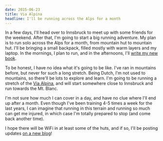 ```yaml
---
date: 2015-06-23
title: Via Alpina
headline: I'll be running across the Alps for a month
---
```



In a few days, I'll head over to Innsbruck to meet up with some friends for the weekend. After that, I'm going to start a big running adventure. My plan is to run solo across the Alps for a month, from mountain hut to mountain hut. I'll be bringing a small backpack, filled mostly with warm layers and my laptop. In the mornings, I plan to run, and in the afternoons, I'll [write my new book](http://www.objc.io/books/).

To be honest, I have no idea what it's going to be like. I've ran in mountains before, but never for such a long stretch. Being Dutch, I'm not used to mountains, so there'll be lots to explore and learn. I'm going to be running a stretch of the [Via Alpina](http://www.via-alpina.org), and will start somewhere close to Innsbruck and run towards the Mt. Blanc.

I'm not sure how much I can cover in a day, and have no clue where I'll end up after a month. Even though I've been training 4-5 times a week for the last years, I can imagine that running in this terrain and running so much can get me injured, in which case I'm totally prepared to stop (and come back another time).

I hope there will be WiFi in at least some of the huts, and if so, I'll be posting updates [on a new blog](http://vialpina.tumblr.com/)!

